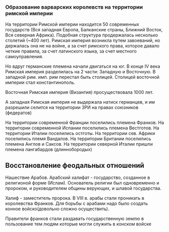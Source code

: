 ### Образование варварских королевств на территории римской империи

На территории Римской империи находится 50 современных государств (Вся западная Европа, Балканские страны, Ближний Восток, Вся северная Африка). Подобная структура продержалась несколько столетий (~400 лет). Римская империя возникла путем завоеваний, но держалась она не на войне, а за счет  римского права, которое давало четкие правила, 
за счет латинского языка, за счет местного самоуправления. 

Но вдруг германские племена начали двигаться на юг.
В конце IV века Римская империя разделилась на 2 части: Западную и Восточную. В западной рим. имп. рим перестал быть столицей. Столицей восточной империи стал константинополь. 

Восточная Римская империя (Византия) просуществовала 1000 лет.

А западная Римская империя не выдержала натиск германцев, и им разрешили селится на территории ЗРИ на правах союзников (федератов)

На территории современной Франции поселились племена Франков. На территории современной Испании поселились племена Вестготов. На территории Италии поселились остготы. На территории сев. Африки поселились племя Вандалов. На территории Британии поселились племена Англов и Саксов. На территории северной Италии пришли племена лангабардов (длиннобородых)

## Восстановление феодальных отношений

Нашествие Арабов.
Арабский халифат - государство, созданное в религионой форме (Ислам). Основатель религии был одновременно и пророком, и руководителем общины верующих, и шлавой государства.

Халиф - заместитель пророка. В VIII в. арабы стали проникать в королевства Франков.
Для борьбы с арабами надо было создать конное войско(довольно сложно осуществить). 

Правители франков стали раздавать государственную землю в пользование  тем людям которые могли служить в конском войске
